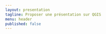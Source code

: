 ```yaml
---
layout: presentation
tagline: Proposer une présentation sur QGIS
menu: header
published: false
---
```



